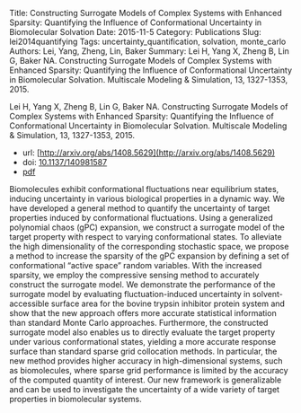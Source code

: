 Title: Constructing Surrogate Models of Complex Systems with Enhanced Sparsity: Quantifying the Influence of Conformational Uncertainty in Biomolecular Solvation
Date: 2015-11-5
Category: Publications
Slug: lei2014quantifying
Tags: uncertainty_quantification, solvation, monte_carlo
Authors: Lei, Yang, Zheng, Lin, Baker
Summary: Lei H, Yang X, Zheng B, Lin G, Baker NA. Constructing Surrogate Models of Complex Systems with Enhanced Sparsity: Quantifying the Influence of Conformational Uncertainty in Biomolecular Solvation. Multiscale Modeling \& Simulation, 13, 1327-1353, 2015. 

Lei H, Yang X, Zheng B, Lin G, Baker NA. Constructing Surrogate Models of Complex Systems with Enhanced Sparsity: Quantifying the Influence of Conformational Uncertainty in Biomolecular Solvation. Multiscale Modeling \& Simulation, 13, 1327-1353, 2015. 

* url: [http://arxiv.org/abs/1408.5629](http://arxiv.org/abs/1408.5629)
* doi: [10.1137/140981587](http://dx.doi.org/10.1137/140981587)
* [pdf](http://sobolevnrm.github.io/papers/lei2014quantifying.pdf)

Biomolecules exhibit conformational fluctuations near equilibrium states, inducing uncertainty in various biological properties in a dynamic way. We have developed a general method to quantify the uncertainty of target properties induced by conformational fluctuations. Using a generalized polynomial chaos (gPC) expansion, we construct a surrogate model of the target property with respect to varying conformational states. To alleviate the high dimensionality of the corresponding stochastic space, we propose a method to increase the sparsity of the gPC expansion by defining a set of conformational “active space” random variables. With the increased sparsity, we employ the compressive sensing method to accurately construct the surrogate model. We demonstrate the performance of the surrogate model by evaluating fluctuation-induced uncertainty in solvent-accessible surface area for the bovine trypsin inhibitor protein system and show that the new approach offers more accurate statistical information than standard Monte Carlo approaches. Furthermore, the constructed surrogate model also enables us to directly evaluate the target property under various conformational states, yielding a more accurate response surface than standard sparse grid collocation methods. In particular, the new method provides higher accuracy in high-dimensional systems, such as biomolecules, where sparse grid performance is limited by the accuracy of the computed quantity of interest. Our new framework is generalizable and can be used to investigate the uncertainty of a wide variety of target properties in biomolecular systems.
